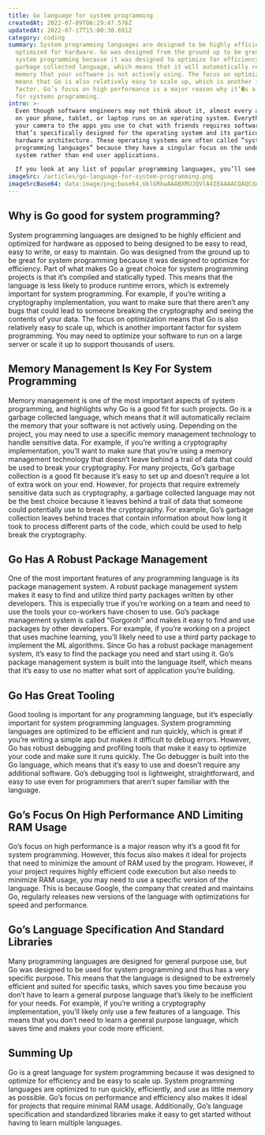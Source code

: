 ```yaml
---
title: Go language for system programming
createdAt: 2022-07-09T06:29:47.576Z
updatedAt: 2022-07-17T15:00:30.691Z
category: coding
summary: System programming languages are designed to be highly efficient and
  optimized for hardware. Go was designed from the ground up to be great for
  system programming because it was designed to optimize for efficiency. Go is a
  garbage collected language, which means that it will automatically reclaim the
  memory that your software is not actively using. The focus on optimization
  means that Go is also relatively easy to scale up, which is another important
  factor. Go’s focus on high performance is a major reason why it’�s a good fit
  for systems programming.
intro: >-
  Even though software engineers may not think about it, almost every app
  on your phone, tablet, or laptop runs on an operating system. Everything from
  your camera to the apps you use to chat with friends requires software code
  that’s specifically designed for the operating system and its particular
  hardware architecture. These operating systems are often called “system
  programming languages” because they have a singular focus on the underlying
  system rather than end user applications. 

  If you look at any list of popular programming languages, you’ll see that Go is pretty uncommon - especially as a primary language used by system programmers and developers. However, there’s also been a lot of talk recently about how Go has become an excellent choice for projects that require intensive performance and tight memory usage. If you're interested in learning more about why this might be the case, read on to learn why Go is a good fit for system programming projects.
imageSrc: /articles/go-language-for-system-programming.png
imageSrcBase64: data:image/png;base64,UklGRkwAAABXRUJQVlA4IEAAAACQAQCdASoKAAoAAUAmJZwAAppbugAA/v4CXrolq8qsZ31LsYuZH2cDoj+/2ey/A82FANTwmDc0DDPId8QasiAA
---
```


## Why is Go good for system programming?

System programming languages are designed to be highly efficient and optimized for hardware as opposed to being designed to be easy to read, easy to write, or easy to maintain.
Go was designed from the ground up to be great for system programming because it was designed to optimize for efficiency.
Part of what makes Go a great choice for system programming projects is that it’s compiled and statically typed. This means that the language is less likely to produce runtime errors, which is extremely important for system programming. For example, if you’re writing a cryptography implementation, you want to make sure that there aren’t any bugs that could lead to someone breaking the cryptography and seeing the contents of your data.
The focus on optimization means that Go is also relatively easy to scale up, which is another important factor for system programming. You may need to optimize your software to run on a large server or scale it up to support thousands of users.

## Memory Management Is Key For System Programming

Memory management is one of the most important aspects of system programming, and highlights why Go is a good fit for such projects.
Go is a garbage collected language, which means that it will automatically reclaim the memory that your software is not actively using.
Depending on the project, you may need to use a specific memory management technology to handle sensitive data. For example, if you’re writing a cryptography implementation, you’ll want to make sure that you’re using a memory management technology that doesn’t leave behind a trail of data that could be used to break your cryptography.
For many projects, Go’s garbage collection is a good fit because it’s easy to set up and doesn’t require a lot of extra work on your end.
However, for projects that require extremely sensitive data such as cryptography, a garbage collected language may not be the best choice because it leaves behind a trail of data that someone could potentially use to break the cryptography. For example, Go’s garbage collection leaves behind traces that contain information about how long it took to process different parts of the code, which could be used to help break the cryptography.

## Go Has A Robust Package Management

One of the most important features of any programming language is its package management system. A robust package management system makes it easy to find and utilize third party packages written by other developers. This is especially true if you’re working on a team and need to use the tools your co-workers have chosen to use.
Go’s package management system is called “Gorgoroh” and makes it easy to find and use packages by other developers.
For example, if you’re working on a project that uses machine learning, you’ll likely need to use a third party package to implement the ML algorithms. Since Go has a robust package management system, it’s easy to find the package you need and start using it.
Go’s package management system is built into the language itself, which means that it’s easy to use no matter what sort of application you’re building.

## Go Has Great Tooling

Good tooling is important for any programming language, but it’s especially important for system programming languages.
System programming languages are optimized to be efficient and run quickly, which is great if you’re writing a simple app but makes it difficult to debug errors.
However, Go has robust debugging and profiling tools that make it easy to optimize your code and make sure it runs quickly.
The Go debugger is built into the Go language, which means that it’s easy to use and doesn’t require any additional software.
Go’s debugging tool is lightweight, straightforward, and easy to use even for programmers that aren’t super familiar with the language.

## Go’s Focus On High Performance AND Limiting RAM Usage

Go’s focus on high performance is a major reason why it’s a good fit for system programming. However, this focus also makes it ideal for projects that need to minimize the amount of RAM used by the program.
However, if your project requires highly efficient code execution but also needs to minimize RAM usage, you may need to use a specific version of the language.
This is because Google, the company that created and maintains Go, regularly releases new versions of the language with optimizations for speed and performance.

## Go’s Language Specification And Standard Libraries

Many programming languages are designed for general purpose use, but Go was designed to be used for system programming and thus has a very specific purpose.
This means that the language is designed to be extremely efficient and suited for specific tasks, which saves you time because you don’t have to learn a general purpose language that’s likely to be inefficient for your needs.
For example, if you’re writing a cryptography implementation, you’ll likely only use a few features of a language. This means that you don’t need to learn a general purpose language, which saves time and makes your code more efficient.

## Summing Up

Go is a great language for system programming because it was designed to optimize for efficiency and be easy to scale up. System programming languages are optimized to run quickly, efficiently, and use as little memory as possible.
Go’s focus on performance and efficiency also makes it ideal for projects that require minimal RAM usage. Additionally, Go’s language specification and standardized libraries make it easy to get started without having to learn multiple languages.
